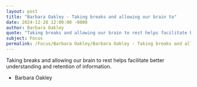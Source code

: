 ```yaml
---
layout: post
title: "Barbara Oakley - Taking breaks and allowing our brain to"
date: 2024-12-28 12:00:00 -0000
author: Barbara Oakley
quote: "Taking breaks and allowing our brain to rest helps facilitate better understanding and retention of information."
subject: Focus
permalink: /Focus/Barbara Oakley/Barbara Oakley - Taking breaks and allowing our brain to
---
```


Taking breaks and allowing our brain to rest helps facilitate better understanding and retention of information.

- Barbara Oakley
